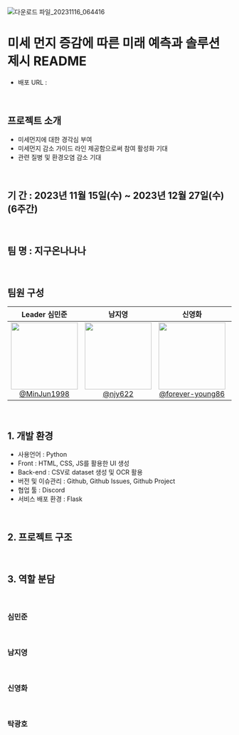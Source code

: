 ![다운로드 파일_20231116_064416](https://github.com/njy622/Onnanana_second-Projct/assets/139431528/e7b30e1d-5234-45c3-9629-bfa1f02d06b7)

# 미세 먼지 증감에 따른 미래 예측과 솔루션 제시 README

- 배포 URL :

<br>

## 프로젝트 소개

- 미세먼지에 대한 경각심 부여
- 미세먼지 감소 가이드 라인 제공함으로써 참여 활성화 기대
- 관련 질병 및 환경오염 감소 기대

<br>

## 기  간 : 2023년 11월 15일(수) ~ 2023년 12월 27일(수) (6주간)
<br>

## 팀  명 : 지구온나나나
<br>

## 팀원 구성
<div align="center">
  
| **Leader 심민준** | **남지영** | **신영화** | **탁광호** |
| :------: |  :------: | :------: | :------: |
| [<img src="https://avatars.githubusercontent.com/u/136799084?s=40&v=4" height=150 width=150> <br/> @MinJun1998](https://github.com/MinJun1998) | [<img src="https://avatars.githubusercontent.com/u/139431528?s=48&v=4" height=150 width=150> <br/> @njy622](https://github.com/njy622) | [<img src="https://avatars.githubusercontent.com/u/125530988?s=96&v=4" height=150 width=150> <br/> @forever-young86](https://github.com/forever-young86) | [<img src="https://avatars.githubusercontent.com/u/78691176?s=40&v=4" height=150 width=150> <br/> @siant88](https://github.com/siant88) |

</div>

<br>

## 1. 개발 환경
- 사용언어 : Python
- Front : HTML, CSS, JS를 활용한 UI 생성
- Back-end : CSV로 dataset 생성 및 OCR 활용
- 버전 및 이슈관리 : Github, Github Issues, Github Project
- 협업 툴 : Discord
- 서비스 배포 환경 : Flask
<br>


## 2. 프로젝트 구조
<br>

## 3. 역할 분담
<br>

### 심민준 
<br>

### 남지영
<br>

### 신영화
<br>

### 탁광호
<br>
